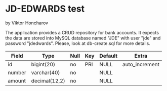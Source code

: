 # JD-EDWARDS test
by Viktor Honcharov

The application provides a CRUD repository for bank accounts. It expects the data are stored into MySQL database named "JDE" with user "jde" and password "jdedwards". Please, look at db-create.sql for more details.

|Field|Type|Null|Key|Default|Extra|
|-----|----|----|---|-------|-----|
|id|bigint(20)|no|PRI|NULL|auto_increment|
|number|varchar(40)|no||NULL||
|amount|decimal(12,2)|no||NULL||

